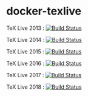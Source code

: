 # docker-texlive

TeX Live 2013 : 
[![Build Status](https://dockerbuildbadges.quelltext.eu/status.svg?organization=brinkab&repository=dockertexlive&tag=2013&text=2013)](https://travis-ci.org/brinkab/DockerTexLive)

TeX Live 2014 : 
[![Build Status](https://dockerbuildbadges.quelltext.eu/status.svg?organization=brinkab&repository=dockertexlive&tag=2014&text=2014)](https://travis-ci.org/brinkab/DockerTexLive)

TeX Live 2015 : 
[![Build Status](https://dockerbuildbadges.quelltext.eu/status.svg?organization=brinkab&repository=dockertexlive&tag=2015&text=2015)](https://travis-ci.org/brinkab/DockerTexLive)

TeX Live 2016 : 
[![Build Status](https://dockerbuildbadges.quelltext.eu/status.svg?organization=brinkab&repository=dockertexlive&tag=2016&text=2016)](https://travis-ci.org/brinkab/DockerTexLive)

TeX Live 2017 : 
[![Build Status](https://dockerbuildbadges.quelltext.eu/status.svg?organization=brinkab&repository=dockertexlive&tag=2017&text=2017)](https://travis-ci.org/brinkab/DockerTexLive)

TeX Live 2018 : 
[![Build Status](https://dockerbuildbadges.quelltext.eu/status.svg?organization=brinkab&repository=dockertexlive&tag=2018&text=2018)](https://travis-ci.org/brinkab/DockerTexLive)
